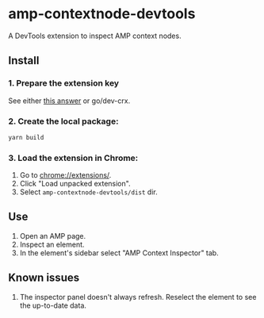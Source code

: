 # amp-contextnode-devtools

A DevTools extension to inspect AMP context nodes.

## Install

### 1. Prepare the extension key

See either [this answer](https://stackoverflow.com/questions/37317779/making-a-unique-extension-id-and-key-for-chrome-extension) or go/dev-crx.

### 2. Create the local package:

```sh
yarn build
```

### 3. Load the extension in Chrome:

1. Go to [chrome://extensions/](chrome://extensions/).
2. Click "Load unpacked extension".
3. Select `amp-contextnode-devtools/dist` dir.

## Use

1. Open an AMP page.
2. Inspect an element.
3. In the element's sidebar select "AMP Context Inspector" tab.

## Known issues

1. The inspector panel doesn't always refresh. Reselect the element to see the up-to-date data.
